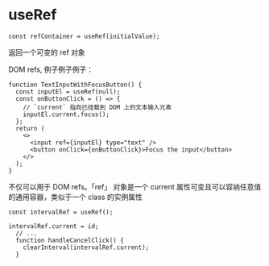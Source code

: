 # useRef

```
const refContainer = useRef(initialValue);

```
返回一个可变的 ref 对象   

DOM refs, 例子例子例子：
```
function TextInputWithFocusButton() {
  const inputEl = useRef(null);
  const onButtonClick = () => {
    // `current` 指向已挂载到 DOM 上的文本输入元素
    inputEl.current.focus();
  };
  return (
    <>
      <input ref={inputEl} type="text" />
      <button onClick={onButtonClick}>Focus the input</button>
    </>
  );
}

```

不仅可以用于 DOM refs。「ref」 对象是一个 current 属性可变且可以容纳任意值的通用容器，类似于一个 class 的实例属性

```
const intervalRef = useRef();

intervalRef.current = id;
  // ...
  function handleCancelClick() {
    clearInterval(intervalRef.current);
  }
```

